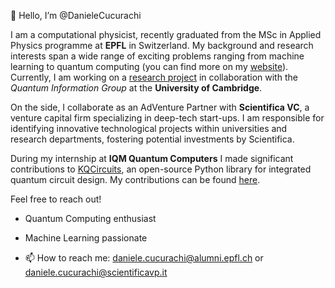 👋 Hello, I’m @DanieleCucurachi 

I am a computational physicist, recently graduated from the MSc in Applied Physics programme at **EPFL** in Switzerland. My background and research interests span a wide range of exciting problems ranging from machine learning to quantum computing (you can find more on my [website](https://danielecucurachi.github.io/personal-website/)). Currently, I am working on a [research project](https://danielecucurachi.github.io/personal-website/project/qmcmc/) in collaboration with the *Quantum Information Group* at the **University of Cambridge**.

On the side, I collaborate as an AdVenture Partner with **Scientifica VC**, a venture capital firm specializing in deep-tech start-ups. I am responsible for identifying innovative technological projects within universities and research departments, fostering potential investments by Scientifica.

During my internship at **IQM Quantum Computers** I made significant contributions to [KQCircuits](https://github.com/iqm-finland/KQCircuits), an open-source Python library for integrated quantum circuit design. My contributions can be found [here](https://github.com/iqm-finland/KQCircuits/commits?author=danielecucurachiiqm).

Feel free to reach out!

- Quantum Computing enthusiast

- Machine Learning passionate

- 📫 How to reach me: daniele.cucurachi@alumni.epfl.ch or daniele.cucurachi@scientificavp.it
